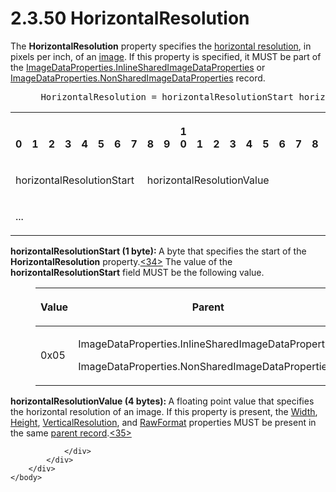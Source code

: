<html dir="LTR" xmlns:mshelp="http://msdn.microsoft.com/mshelp" xmlns:ddue="http://ddue.schemas.microsoft.com/authoring/2003/5" xmlns:xlink="http://www.w3.org/1999/xlink" xmlns:tool="http://www.microsoft.com/tooltip">
    <head>
        <meta http-equiv="Content-Type" content="text/html; CHARSET=utf-8"></meta>
        <meta name="save" content="history"></meta>
        <title>2.3.50 HorizontalResolution</title>
        <xml>
            <mshelp:toctitle title="2.3.50 HorizontalResolution"></mshelp:toctitle>
            <mshelp:rltitle title="[MS-RPL]: HorizontalResolution"></mshelp:rltitle>
            <mshelp:keyword index="A" term="22e8bc7e-11b3-45d7-9a06-fe19d35b73f2"></mshelp:keyword>
            <mshelp:attr name="DCSext.ContentType" value="open specification"></mshelp:attr>
            <mshelp:attr name="AssetID" value="22e8bc7e-11b3-45d7-9a06-fe19d35b73f2"></mshelp:attr>
            <mshelp:attr name="TopicType" value="kbRef"></mshelp:attr>
            <mshelp:attr name="DCSext.Title" value="[MS-RPL]: HorizontalResolution" />
        </xml>
    </head>
    <body>
        <div id="header">
            <h1 class="heading">2.3.50 HorizontalResolution</h1>
        </div>
        <div id="mainSection">
            <div id="mainBody">
                <div id="allHistory" class="saveHistory"></div>
                <div id="sectionSection0" class="section" name="collapseableSection">
                    

<p>The <b>HorizontalResolution</b> property specifies the <a href="75ae48f7-746b-4b41-919c-6699fa28b3ef.htm#gt_b01e78a2-0923-4658-98f5-8033209d9f3c">horizontal resolution</a>, in
pixels per inch, of an <a href="75ae48f7-746b-4b41-919c-6699fa28b3ef.htm#gt_d6b55d1e-aea6-4b7e-a23d-c0de845e0b50">image</a>.
If this property is specified, it MUST be part of the <a href="1b93acb6-ccb8-494f-abe9-797e9d3ab199.htm">ImageDataProperties.InlineSharedImageDataProperties</a>
or <a href="cd824380-615e-4259-9193-320c0992eb47.htm">ImageDataProperties.NonSharedImageDataProperties</a>
record.           </p>

<dl>
<dd>
<div><pre> HorizontalResolution = horizontalResolutionStart horizontalResolutionValue
</pre></div>
</dd></dl>

<table>
 <tr>
  <th><p><br>0</p></th>
  <th><p><br>1</p></th>
  <th><p><br>2</p></th>
  <th><p><br>3</p></th>
  <th><p><br>4</p></th>
  <th><p><br>5</p></th>
  <th><p><br>6</p></th>
  <th><p><br>7</p></th>
  <th><p><br>8</p></th>
  <th><p><br>9</p></th>
  <th><p>1<br>0</p></th>
  <th><p><br>1</p></th>
  <th><p><br>2</p></th>
  <th><p><br>3</p></th>
  <th><p><br>4</p></th>
  <th><p><br>5</p></th>
  <th><p><br>6</p></th>
  <th><p><br>7</p></th>
  <th><p><br>8</p></th>
  <th><p><br>9</p></th>
  <th><p>2<br>0</p></th>
  <th><p><br>1</p></th>
  <th><p><br>2</p></th>
  <th><p><br>3</p></th>
  <th><p><br>4</p></th>
  <th><p><br>5</p></th>
  <th><p><br>6</p></th>
  <th><p><br>7</p></th>
  <th><p><br>8</p></th>
  <th><p><br>9</p></th>
  <th><p>3<br>0</p></th>
  <th><p><br>1</p></th>
 </tr>
 <tr>
  <td colspan="8">
  <p>horizontalResolutionStart</p>
  </td>
  <td colspan="24">
  <p>horizontalResolutionValue</p>
  </td>
 </tr>
 <tr>
  <td colspan="8">
  <p>...</p>
  </td>
  
 </tr>
</table>

<p><b>horizontalResolutionStart (1 byte): </b>A byte
that specifies the start of the <b>HorizontalResolution</b> property.<a id="Appendix_A_Target_34"></a><a href="1d022514-2a2f-41df-b2f8-36f19e474fa5.htm#Appendix_A_34" aria-label="Product behavior note 34">&lt;34&gt;</a> The value of the <b>horizontalResolutionStart</b>
field MUST be the following value.</p>

<dl>
<dd>
<table>
 <thead>
  <tr>
   <th>
   <p>Value</p>
   </th>
   <th>
   <p>Parent</p>
   </th>
  </tr>
 </thead>
 <tr>
  <td>
  <p>0x05</p>
  </td>
  <td>
  <p>ImageDataProperties.InlineSharedImageDataProperties</p>
  <p>ImageDataProperties.NonSharedImageDataProperties</p>
  </td>
 </tr>
</table>
</dd></dl>

<p><b>horizontalResolutionValue (4 bytes): </b>A
floating point value that specifies the horizontal resolution of an image. If
this property is present, the <a href="c8b60e59-5d3a-4f95-9e2e-fd26420a95e0.htm">Width</a>, <a href="df859de5-ddf6-4db4-9e4e-40e37bedaace.htm">Height</a>, <a href="352ea4d4-5cf3-418b-9211-51ff3f3c0d62.htm">VerticalResolution</a>, and <a href="2430b5fb-8784-4723-b508-cf5996da7c9f.htm">RawFormat</a> properties MUST
be present in the same <a href="75ae48f7-746b-4b41-919c-6699fa28b3ef.htm#gt_8502cabb-8fac-401a-93da-3ca2ad4ddf75">parent
record</a>.<a id="Appendix_A_Target_35"></a><a href="1d022514-2a2f-41df-b2f8-36f19e474fa5.htm#Appendix_A_35" aria-label="Product behavior note 35">&lt;35&gt;</a></p>


                </div>
            </div>
        </div>
    </body>
</html>